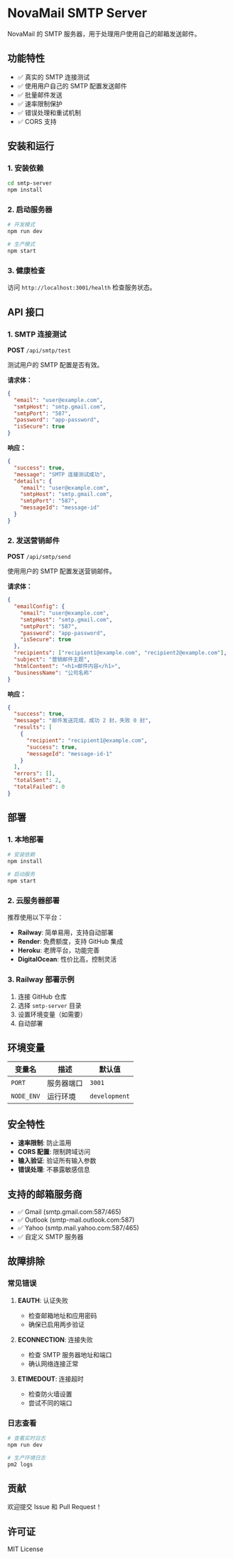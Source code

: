 # NovaMail SMTP Server

NovaMail 的 SMTP 服务器，用于处理用户使用自己的邮箱发送邮件。

## 功能特性

- ✅ 真实的 SMTP 连接测试
- ✅ 使用用户自己的 SMTP 配置发送邮件
- ✅ 批量邮件发送
- ✅ 速率限制保护
- ✅ 错误处理和重试机制
- ✅ CORS 支持

## 安装和运行

### 1. 安装依赖

```bash
cd smtp-server
npm install
```

### 2. 启动服务器

```bash
# 开发模式
npm run dev

# 生产模式
npm start
```

### 3. 健康检查

访问 `http://localhost:3001/health` 检查服务状态。

## API 接口

### 1. SMTP 连接测试

**POST** `/api/smtp/test`

测试用户的 SMTP 配置是否有效。

**请求体：**
```json
{
  "email": "user@example.com",
  "smtpHost": "smtp.gmail.com",
  "smtpPort": "587",
  "password": "app-password",
  "isSecure": true
}
```

**响应：**
```json
{
  "success": true,
  "message": "SMTP 连接测试成功",
  "details": {
    "email": "user@example.com",
    "smtpHost": "smtp.gmail.com",
    "smtpPort": "587",
    "messageId": "message-id"
  }
}
```

### 2. 发送营销邮件

**POST** `/api/smtp/send`

使用用户的 SMTP 配置发送营销邮件。

**请求体：**
```json
{
  "emailConfig": {
    "email": "user@example.com",
    "smtpHost": "smtp.gmail.com",
    "smtpPort": "587",
    "password": "app-password",
    "isSecure": true
  },
  "recipients": ["recipient1@example.com", "recipient2@example.com"],
  "subject": "营销邮件主题",
  "htmlContent": "<h1>邮件内容</h1>",
  "businessName": "公司名称"
}
```

**响应：**
```json
{
  "success": true,
  "message": "邮件发送完成，成功 2 封，失败 0 封",
  "results": [
    {
      "recipient": "recipient1@example.com",
      "success": true,
      "messageId": "message-id-1"
    }
  ],
  "errors": [],
  "totalSent": 2,
  "totalFailed": 0
}
```

## 部署

### 1. 本地部署

```bash
# 安装依赖
npm install

# 启动服务
npm start
```

### 2. 云服务器部署

推荐使用以下平台：

- **Railway**: 简单易用，支持自动部署
- **Render**: 免费额度，支持 GitHub 集成
- **Heroku**: 老牌平台，功能完善
- **DigitalOcean**: 性价比高，控制灵活

### 3. Railway 部署示例

1. 连接 GitHub 仓库
2. 选择 `smtp-server` 目录
3. 设置环境变量（如需要）
4. 自动部署

## 环境变量

| 变量名 | 描述 | 默认值 |
|--------|------|--------|
| `PORT` | 服务器端口 | `3001` |
| `NODE_ENV` | 运行环境 | `development` |

## 安全特性

- **速率限制**: 防止滥用
- **CORS 配置**: 限制跨域访问
- **输入验证**: 验证所有输入参数
- **错误处理**: 不暴露敏感信息

## 支持的邮箱服务商

- ✅ Gmail (smtp.gmail.com:587/465)
- ✅ Outlook (smtp-mail.outlook.com:587)
- ✅ Yahoo (smtp.mail.yahoo.com:587/465)
- ✅ 自定义 SMTP 服务器

## 故障排除

### 常见错误

1. **EAUTH**: 认证失败
   - 检查邮箱地址和应用密码
   - 确保已启用两步验证

2. **ECONNECTION**: 连接失败
   - 检查 SMTP 服务器地址和端口
   - 确认网络连接正常

3. **ETIMEDOUT**: 连接超时
   - 检查防火墙设置
   - 尝试不同的端口

### 日志查看

```bash
# 查看实时日志
npm run dev

# 生产环境日志
pm2 logs
```

## 贡献

欢迎提交 Issue 和 Pull Request！

## 许可证

MIT License
